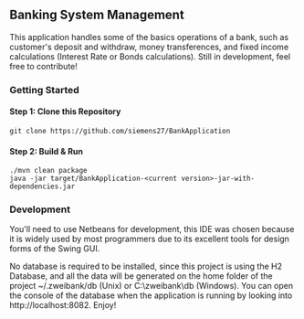 ## Banking System Management
This application handles some of the basics operations of a bank, such as customer's deposit and withdraw, money transferences, and fixed income calculations (Interest Rate or Bonds calculations). Still in development, feel free to contribute!

### Getting Started
#### Step 1: Clone this Repository
`git clone https://github.com/siemens27/BankApplication` 
#### Step 2: Build & Run
```shell
./mvn clean package
java -jar target/BankApplication-<current version>-jar-with-dependencies.jar
```

### Development
You'll need to use Netbeans for development, this IDE was chosen because it is widely used by most programmers due to its excellent tools for design forms of the Swing GUI.

No database is required to be installed, since this project is using the H2 Database, and all the data will be generated on the home folder of the project ~/.zweibank/db (Unix) or C:\\zweibank\\db (Windows). You can open the console of the database when the application is running by looking into http://localhost:8082.
Enjoy!

